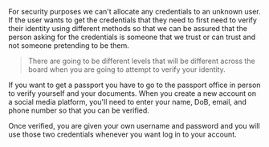 For security purposes we can't allocate any credentials to an unknown user. If the user wants to get the credentials that they need to first need to verify their identity using different methods so that we can be assured that the person asking for the credentials is someone that we trust or can trust and not someone pretending to be them.

> There are going to be different levels that will be different across the board when you are going to attempt to verify your identity. 

If you want to get a passport you have to go to the passport office in person to verify yourself and your documents. When you create a new account on a social media platform, you'll need to enter your name, DoB, email, and phone number so that you can be verified.

Once verified, you are given your own username and password and you will use those two credentials whenever you want log in to your account.